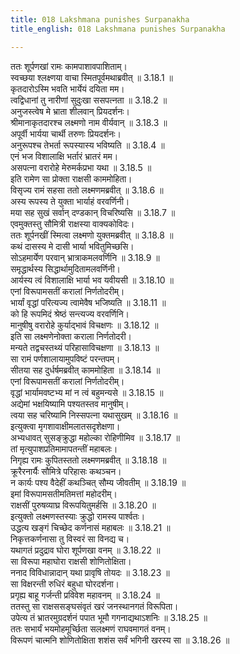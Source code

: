 ```yaml
---
title: 018 Lakshmana punishes Surpanakha
title_english: 018 Lakshmana punishes Surpanakha

---
```

<div class="audioEmbed"  caption="श्रीराम-हरिसीताराममूर्ति-घनपाठिभ्यां वचनम्" src="https://archive.org/download/Ramayana-recitation-Sriram-harisItArAmamUrti-Ghanapaati-v2/Kanda_3/Kanda_3_ARK-018-Shoorpanakha_Shasanam_.mp3"></div>

ततः शूर्पणखां रामः कामपाशावपाशिताम्।  
स्वच्छया श्लक्ष्णया वाचा स्मितपूर्वमथाब्रवीत् ॥ 3.18.1 ॥   
कृतदारोऽस्मि भवति भार्येयं दयिता मम।  
त्वद्विधानां तु नारीणां सुदुःखा ससपत्नता ॥ 3.18.2 ॥   
अनुजस्त्वेष मे भ्राता शीलवान् प्रियदर्शनः।  
श्रीमानाकृतदारश्च लक्ष्मणो नाम वीर्यवान् ॥ 3.18.3 ॥   
अपूर्वी भार्यया चार्थी तरुणः प्रियदर्शनः।  
अनुरूपश्च तेभर्ता रूपस्यास्य भविष्यति ॥ 3.18.4 ॥   
एनं भज विशालाक्षि भर्तारं भ्रातरं मम।  
असपत्ना वरारोहे मेरुमर्कप्रभा यथा ॥ 3.18.5 ॥   
इति रामेण सा प्रोक्ता राक्षसी काममोहिता।  
विसृज्य रामं सहसा ततो लक्ष्मणमब्रवीत् ॥ 3.18.6 ॥   
अस्य रूपस्य ते युक्ता भार्याहं वरवर्णिनी।  
मया सह सुखं सर्वान् दण्डकान् विचरिष्यसि ॥ 3.18.7 ॥   
एवमुक्तस्तु सौमित्री राक्षस्या वाक्यकोविदः।  
ततः शूर्पनखीं स्मित्वा लक्ष्मणो युक्तमब्रवीत् ॥ 3.18.8 ॥   
कथं दासस्य मे दासी भार्या भवितुमिच्छसि।  
सोऽहमार्येण परवान् भ्रात्राकमलवर्णिनि ॥ 3.18.9 ॥   
समृद्धार्थस्य सिद्धार्थामुदितामलवर्णिनी।  
आर्यस्य त्वं विशालाक्षि भार्या भव यवीयसी ॥ 3.18.10 ॥   
एनां विरूपामसतीं करालां निर्णतोदरीम्।  
भार्यां वृद्धां परित्यज्य त्वामेवैष भजिष्यति ॥ 3.18.11 ॥   
को हि रूपमिदं श्रेष्ठं सन्त्यज्य वरवर्णिनि।  
मानुषीषु वरारोहे कुर्याद्भावं विचक्षणः ॥ 3.18.12 ॥   
इति सा लक्ष्मणेनोक्ता कराला निर्णतोदरी।  
मन्यते तद्वचस्तथ्यं परिहासाविचक्षणा ॥ 3.18.13 ॥   
सा रामं पर्णशालायामुपविष्टं परन्तपम्।  
सीतया सह दुर्धर्षमब्रवीत् काममोहिता ॥ 3.18.14 ॥   
एनां विरूपामसतीं करालां निर्णतोदरीम्।  
वृद्धां भार्यामवष्टभ्य मां न त्वं बहुमन्यसे ॥ 3.18.15 ॥   
अद्येमां भक्षयिष्यामि पश्यतस्तव मानुषीम्।  
त्वया सह चरिष्यामि निस्सपत्ना यथासुखम् ॥ 3.18.16 ॥   
इत्युक्त्वा मृगशावाक्षीमलातसदृशेक्षणा।  
अभ्यधावत् सुसङ्क्रुद्धा महोल्का रोहिणीमिव ॥ 3.18.17 ॥   
तां मृत्युपाशप्रतिमामापतन्तीं महाबलः।  
निगृह्य रामः कुपितस्ततो लक्ष्मणमब्रवीत् ॥ 3.18.18 ॥   
क्रूरैरनार्यैः सौमित्रे परिहासः कथञ्चन।  
न कार्यः पश्य वैदेहीं कथञ्चित् सौम्य जीवतीम् ॥ 3.18.19 ॥   
इमां विरूपामसतीमतिमत्तां महोदरीम्।  
राक्षसीं पुरुषव्याघ्र विरूपयितुमर्हसि ॥ 3.18.20 ॥   
इत्युक्तो लक्ष्मणस्तस्याः क्रुद्धो रामस्य पार्श्वतः।  
उद्धत्य खङ्गं चिच्छेद कर्णनासं महाबलः ॥ 3.18.21 ॥   
निकृत्तकर्णनासा तु विस्वरं सा विनद्य च।  
यथागतं प्रदुद्राव घोरा शूर्पणखा वनम् ॥ 3.18.22 ॥   
सा विरूपा महाघोरा राक्षसी शोणितोक्षिता।  
ननाद विविधान्नादान् यथा प्रावृषि तोयदः ॥ 3.18.23 ॥   
सा विक्षरन्ती रुधिरं बहुधा घोरदर्शना।  
प्रगृह्य बाहू गर्जन्ती प्रविवेश महावनम् ॥ 3.18.24 ॥   
ततस्तु सा राक्षससङ्घसंवृतं खरं जनस्थानगतं विरूपिता।  
उपेत्य तं भ्रातरमुग्रदर्शनं पपात भूमौ गगनाद्यथाऽशनिः ॥ 3.18.25 ॥   
ततः सभार्यं भयमोहमूर्च्छिता सलक्ष्मणं राघवमागतं वनम्।  
विरूपणं चात्मनि शोणितोक्षिता शशंस सर्वं भगिनी खरस्य सा ॥ 3.18.26 ॥   